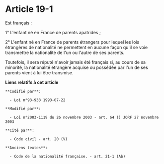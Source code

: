 # Article 19-1

Est français :

1° L'enfant né en France de parents apatrides ;

2° L'enfant né en France de parents étrangers pour lequel les lois étrangères de nationalité ne permettent en aucune façon
qu'il se voie transmettre la nationalité de l'un ou l'autre de ses parents.

Toutefois, il sera réputé n'avoir jamais été français si, au cours de sa minorité, la nationalité étrangère acquise ou
possédée par l'un de ses parents vient à lui être transmise.

**Liens relatifs à cet article**

	**Codifié par**:

	  - Loi n°93-933 1993-07-22

	**Modifié par**:

	  - Loi n°2003-1119 du 26 novembre 2003 - art. 64 () JORF 27 novembre 2003

	**Cité par**:

	  - Code civil - art. 20 (V)

	**Anciens textes**:

	  - Code de la nationalité française. - art. 21-1 (Ab)
